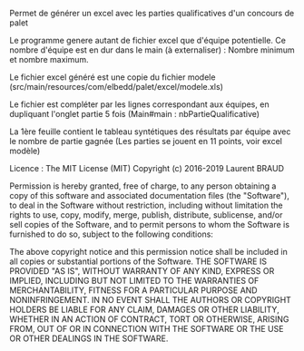 Permet de générer un excel avec les parties qualificatives d'un concours de palet

Le programme genere autant de fichier excel que d'équipe potentielle.
Ce nombre d'équipe est en dur dans le main (à externaliser) : Nombre minimum et nombre maximum.

Le fichier excel généré est une copie du fichier modele (src/main/resources/com/elbedd/palet/excel/modele.xls)

Le fichier est compléter par les lignes correspondant aux équipes, en dupliquant l'onglet partie 5 fois (Main#main : nbPartieQualificative)

La 1ère feuille contient le tableau syntétiques des résultats par équipe avec le nombre de partie gagnée (Les parties se jouent en 11 points, voir excel modèle)



Licence :
The MIT License (MIT)
Copyright (c) 2016-2019 Laurent BRAUD

Permission is hereby granted, free of charge, to any person obtaining a copy of this software and associated documentation files (the "Software"), to deal in the Software without restriction, including without limitation the rights to use, copy, modify, merge, publish, distribute, sublicense, and/or sell copies of the Software, and to permit persons to whom the Software is furnished to do so, subject to the following conditions:

The above copyright notice and this permission notice shall be included in all copies or substantial portions of the Software.
THE SOFTWARE IS PROVIDED "AS IS", WITHOUT WARRANTY OF ANY KIND, EXPRESS OR IMPLIED, INCLUDING BUT NOT LIMITED TO THE WARRANTIES OF MERCHANTABILITY, FITNESS FOR A PARTICULAR PURPOSE AND NONINFRINGEMENT. IN NO EVENT SHALL THE AUTHORS OR COPYRIGHT HOLDERS BE LIABLE FOR ANY CLAIM, DAMAGES OR OTHER LIABILITY, WHETHER IN AN ACTION OF CONTRACT, TORT OR OTHERWISE, ARISING FROM, OUT OF OR IN CONNECTION WITH THE SOFTWARE OR THE USE OR OTHER DEALINGS IN THE SOFTWARE.
